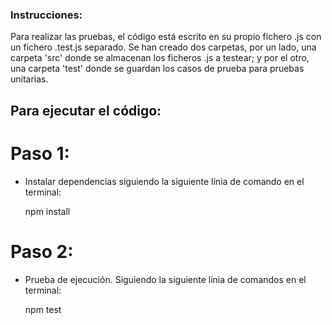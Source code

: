 ### Instrucciones:

Para realizar las pruebas, el código está escrito en su propio fichero .js con un fichero .test.js separado. Se han creado dos carpetas, por un lado, una carpeta 'src' donde se almacenan los ficheros .js a testear; y por el otro, una carpeta 'test' donde se guardan los casos de prueba para pruebas unitarias.

## Para ejecutar el código:

# Paso 1:

- Instalar dependencias siguiendo la siguiente línia de comando en el terminal:

     npm install

# Paso 2:

- Prueba de ejecución. Siguiendo la siguiente línia de comandos en el terminal:

    npm test
